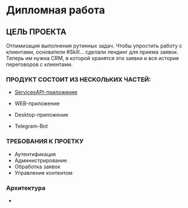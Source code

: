 # Дипломная работа

## ЦЕЛЬ ПРОЕКТА

Отпимизация выполнения рутинных задач. Чтобы упростить работу с клиентами, основатели #Skill... сделали лендинг для
приема заявок. Теперь им нужна CRM, в которой хранятся эти заявки и вся история
переговоров с клиентами. 


### ПРОДУКТ СОСТОИТ ИЗ НЕСКОЛЬКИХ ЧАСТЕЙ:

- [ServicesAPI-приложение](https://github.com/Lifanov1996/OptimizationTask.ServicesAPI/tree/main/ServicesAPI)

- WEB-приложение

- Desktop-приложение

- Telegram-Bot


### ТРЕБОВАНИЯ К ПРОЕТКУ
+ Аутентификация
+ Администрирование
+ Обработка заявок
+ Управление контентом


### Архитектура
+ 
